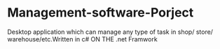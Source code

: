 # Management-software-Porject
Desktop application which can manage any type of task in  shop/ store/ warehouse/etc.Written in c# ON THE .net Framwork

